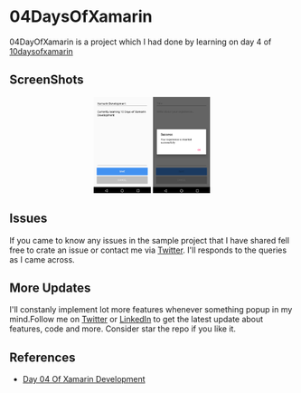 # 04DaysOfXamarin
04DayOfXamarin is a  project which I had done by learning on day 4 of  [10daysofxamarin](https://10daysofxamarin.blog)

## ScreenShots 

<p align="center">
<img src="https://github.com/shankarmadeshvaran/10DaysOfXamarin/blob/master/Day04OfXamarin/ScreenShots/Screen1.png" width="20%" height="25%"/>
<img src="https://github.com/shankarmadeshvaran/10DaysOfXamarin/blob/master/Day04OfXamarin/ScreenShots/Screen2.png" width="20%" height="25%"/>
</p>

## Issues
If you came to know any issues in the sample project that I have shared fell free to crate an issue or contact me via 
[Twitter](https://twitter.com/Shankar__am). I'll responds to the queries as I came across. 

## More Updates
I'll constanly implement lot more features whenever something popup in my mind.Follow me on [Twitter](https://twitter.com/Shankar__am) or [LinkedIn](https://www.linkedin.com/in/shankar-mathesh) to get the latest update about features, code and more. Consider star the repo if you like it. 

## References
- [Day 04 Of Xamarin Development](https://10daysofxamarin.blog/2019/03/07/day-4/)
